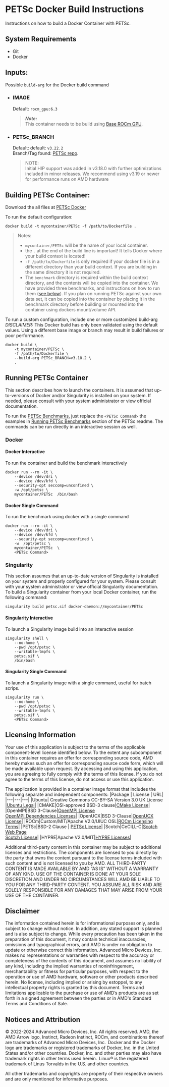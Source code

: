 # PETSc Docker Build Instructions
Instructions on how to build a Docker Container with PETSc.


## System Requirements
- Git
- Docker

## Inputs:
Possible `build-arg` for the Docker build command    

- ### IMAGE
    Default: `rocm_gpu:6.3`  
    > ***Note:***  
    >  This container needs to be build using [Base ROCm GPU](/base-gpu-mpi-rocm-docker/Dockerfile).


- ### PETSc_BRANCH
    Default: default: `v3.22.2`  
    Branch/Tag found: [ PETSc repo](https://github.com/petsc/petsc.git).
    >NOTE:  
    >Initial HIP support was added in v3.18.0 with further optimizations included in minor releases. We recommend using v3.19 or newer for performance runs on AMD hardware

## Building PETSc Container:
Download the all files at [PETSc Docker](/petsc/docker/)  

To run the default configuration:
```
docker build -t mycontainer/PETSc -f /path/to/Dockerfile . 
```
>Notes:  
>- `mycontainer/PETSc` will be the name of your local container.
>- the `.` at the end of the build line is important! It tells Docker where your build context is located!
>- `-f /path/to/Dockerfile` is only required if your docker file is in a different directory than your build context. If you are building in the same directory it is not required. 
>- The `benchmark` directory is required within the build context directory, and the contents will be copied into the container. We have provided three benchmarks, and instructions on how to run them ([see below](#running-PETSc-container)). If you plan on running PETSc against your own data set, it can be copied into the container by placing it in the benchmark directory before building or mounted into the container using dockers mount/volume API. 



To run a custom configuration, include one or more customized build-arg  
*DISCLAIMER:* This Docker build has only been validated using the default values. Using a different base image or branch may result in build failures or poor performance.
```
docker build \
    -t mycontainer/PETSc \
    -f /path/to/Dockerfile \
    --build-arg PETSc_BRANCH=v3.18.2 \
    . 
```


## Running PETSc Container
This section describes how to launch the containers. It is assumed that up-to-versions of Docker and/or Singularity is installed on your system.
If needed, please consult with your system administrator or view official documentation.

To run the [PETSc Benchmarks](/petsc/README.md#running-petsc-benchmark), just replace the `<PETSc Command>` the examples in [Running PETSc Benchmarks](/petsc/README.md#running-petsc-benchmark) section of the PETSc readme. The commands can be run directly in an interactive session as well. 

### Docker  

#### Docker Interactive
To run the container and build the benchmark interactively 
``` 
docker run --rm -it \
    --device /dev/dri \
    --device /dev/kfd \
    --security-opt seccomp=unconfined \
    -w /opt/petsc \
    mycontainer/PETSc  /bin/bash
```

#### Docker Single Command
To run the benchmark using docker with a single command
```
docker run --rm -it \
    --device /dev/dri \
    --device /dev/kfd \
    --security-opt seccomp=unconfined \
    -w  /opt/petsc \
    mycontainer/PETSc  \
    <PETSc Command> 
```

### Singularity  
This section assumes that an up-to-date version of Singularity is installed on your system and properly configured for your system. Please consult with your system administrator or view official Singularity documentation.
To build a Singularity container from your local Docker container, run the following command:
```
singularity build petsc.sif docker-daemon://mycontainer/PETSc
```


#### Singularity Interactive
To launch a Singularity image build into an interactive session
```
singularity shell \
    --no-home \
    --pwd /opt/petsc \
    --writable-tmpfs \
    petsc.sif \
    /bin/bash
```

#### Singularity Single Command
To launch a Singularity image with a single command, useful for batch scrips. 
```
singularity run \
    --no-home \
    --pwd /opt/petsc \
    --writable-tmpfs \
    petsc.sif \
    <PETSc Command>
```



## Licensing Information 
Your use of this application is subject to the terms of the applicable component-level license identified below. To the extent any subcomponent in this container requires an offer for corresponding source code, AMD hereby makes such an offer for corresponding source code form, which will be made available upon request. By accessing and using this application, you are agreeing to fully comply with the terms of this license. If you do not agree to the terms of this license, do not access or use this application. 

The application is provided in a container image format that includes the following separate and independent components:
|Package | License | URL|
|---|---|---|
|Ubuntu| Creative Commons CC-BY-SA Version 3.0 UK License |[Ubuntu Legal](https://ubuntu.com/legal)|
|CMAKE|OSI-approved BSD-3 clause|[CMake License](https://cmake.org/licensing/)|
|OpenMPI|BSD 3-Clause|[OpenMPI License](https://www-lb.open-mpi.org/community/license.php)<br /> [OpenMPI Dependencies Licenses](https://docs.open-mpi.org/en/v5.0.x/license/index.html)|
|OpenUCX|BSD 3-Clause|[OpenUCX License](https://openucx.org/license/)|
|ROCm|Custom/MIT/Apache V2.0/UIUC OSL|[ROCm Licensing Terms](https://rocm.docs.amd.com/en/latest/about/license.html)|
|PETSc|BSD-2 Clause | [PETSc License](https://petsc.org/release/install/license/)|
|Scotch|CeCILL-C|[Scotch Web Page](https://www.labri.fr/perso/pelegrin/scotch/)<br /> [Scotch License](https://gitlab.inria.fr/scotch/scotch/-/blob/master/LICENSE_en.txt)|
|HYPRE|Apache V2.0/MIT|[HYPRE Licenses](https://github.com/hypre-space/hypre#license)|


Additional third-party content in this container may be subject to additional licenses and restrictions. The components are licensed to you directly by the party that owns the content pursuant to the license terms included with such content and is not licensed to you by AMD. ALL THIRD-PARTY CONTENT IS MADE AVAILABLE BY AMD “AS IS” WITHOUT A WARRANTY OF ANY KIND. USE OF THE CONTAINER IS DONE AT YOUR SOLE DISCRETION AND UNDER NO CIRCUMSTANCES WILL AMD BE LIABLE TO YOU FOR ANY THIRD-PARTY CONTENT. YOU ASSUME ALL RISK AND ARE SOLELY RESPONSIBLE FOR ANY DAMAGES THAT MAY ARISE FROM YOUR USE OF THE CONTAINER. 

## Disclaimer  
The information contained herein is for informational purposes only, and is subject to change without notice. In addition, any stated support is planned and is also subject to change. While every precaution has been taken in the preparation of this document, it may contain technical inaccuracies, omissions and typographical errors, and AMD is under no obligation to update or otherwise correct this information. Advanced Micro Devices, Inc. makes no representations or warranties with respect to the accuracy or completeness of the contents of this document, and assumes no liability of any kind, including the implied warranties of noninfringement, merchantability or fitness for particular purposes, with respect to the operation or use of AMD hardware, software or other products described herein. No license, including implied or arising by estoppel, to any intellectual property rights is granted by this document. Terms and limitations applicable to the purchase or use of AMD’s products are as set forth in a signed agreement between the parties or in AMD's Standard Terms and Conditions of Sale.   

## Notices and Attribution  
© 2022-2024 Advanced Micro Devices, Inc. All rights reserved. AMD, the AMD Arrow logo, Instinct, Radeon Instinct, ROCm, and combinations thereof are trademarks of Advanced Micro Devices, Inc.  
Docker and the Docker logo are trademarks or registered trademarks of Docker, Inc. in the United States and/or other countries. Docker, Inc. and other parties may also have trademark rights in other terms used herein.  Linux® is the registered trademark of Linus Torvalds in the U.S. and other countries.    

All other trademarks and copyrights are property of their respective owners and are only mentioned for informative purposes.   


